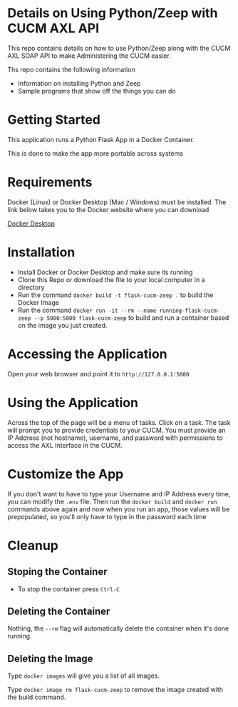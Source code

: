 # Details on Using Python/Zeep with CUCM AXL API
This repo contains details on how to use Python/Zeep along
with the CUCM AXL SOAP API to make Administering the CUCM easier.

Ths repo contains the following information
- Information on installing Python and Zeep
- Sample programs that show off the things you can do


# Getting Started
This application runs a Python Flask App in a Docker Container.

This is done to make the app more portable across systems

# Requirements
Docker (Linux) or Docker Desktop (Mac / Windows) must be installed.  The link below takes you to the Docker website where you can download 

[Docker Desktop](https://www.docker.com/products/docker-desktop)

# Installation

- Install Docker or Docker Desktop and make sure its running
- Clone this Repo or download the file to your local computer in a directory
- Run the command `docker build -t flask-cucm-zeep .` to build the Docker Image
- Run the command `docker run -it --rm --name running-flask-cucm-zeep --p 5000:5000 flask-cucm-zeep` to build and run a container based on the image you just created.

# Accessing the Application
Open your web browser and point it to `http://127.0.0.1:5000`

# Using the Application
Across the top of the page will be a menu of tasks.  Click on a task.  The task will prompt you to provide credentials to your CUCM.  You must provide an IP Address (not hostname), username, and password with permissions to access the AXL Interface in the CUCM.

# Customize the App
If you don't want to have to type your Username and IP Address every time, you can modify the `.env` file.  Then run the `docker build` and `docker run` commands above again and now when you run an app, those values will be prepopulated, so you'll only have to type in the password each time 

# Cleanup
## Stoping the Container
- To stop the container press `Ctrl-C` 

## Deleting the Container
Nothing, the `--rm` flag will automatically delete the container when it's done running.

## Deleting the Image
Type `docker images` will give you a list of all images.

Type `docker image rm flask-cucm-zeep` to remove the image created with the build command.
